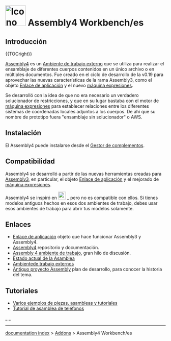 # <img alt="Icono del ambiente de trabajo externo" src=images/Assembly4_workbench_icon.svg  style="width:64px;"> Assembly4 Workbench/es

## Introducción


{{TOCright}}

[Assembly4](Assembly4_Workbench/es.md) es un [Ambiente de trabajo externo](external_workbenches/es.md) que se utiliza para realizar el ensamblaje de diferentes cuerpos contenidos en un único archivo o en múltiples documentos. Fue creado en el ciclo de desarrollo de la v0.19 para aprovechar las nuevas características de la rama Assembly3, como el objeto [Enlace de aplicación](App_Link/es.md) y el nuevo [máquina expresiones](expressions/es.md).

Se desarrolló con la idea de que no era necesario un verdadero solucionador de restricciones, y que en su lugar bastaba con el motor de [máquina expresiones](expressions/es.md) para establecer relaciones entre los diferentes sistemas de coordenadas locales adjuntos a los cuerpos. De ahí que su nombre de prototipo fuera \"ensamblaje sin solucionador\" o AWS.

## Instalación

El Assembly4 puede instalarse desde el [Gestor de complementos](Std_AddonMgr/es.md).

## Compatibilidad

Assembly4 se desarrolló a partir de las nuevas herramientas creadas para [Assembly3](Assembly3_Workbench/es.md), en particular, el objeto [Enlace de aplicación](App_Link/es.md) y el mejorado de [máquina expresiones](expressions/es.md).

Assembly4 se inspiró en <img alt="" src=images/A2p_workbench.svg  style="width:24px;"> _ pero no es compatible con ellos. Si tienes modelos antiguos hechos en esos dos ambientes de trabajo, debes usar esos ambientes de trabajo para abrir tus modelos solamente.

## Enlaces

-   [Enlace de aplicación](App_Link/es.md) objeto que hace funcionar Assembly3 y Assembly4.
-   [Assembly4](https://github.com/Zolko-123/FreeCAD_Assembly4) repositorio y documentación.
-   [Assembly 4 ambiente de trabajo](https://forum.freecadweb.org/viewtopic.php?f=20&t=34806), gran hilo de discusión.
-   [Estado actual de la Asamblea](https://forum.freecadweb.org/viewtopic.php?f=20&t=34583)
-   [Ambientede trabajo externos](External_workbenches/es.md)
-   [Antiguo proyecto Assembly](Assembly_project/es.md) plan de desarrollo, para conocer la historia del tema.

## Tutoriales

-   [Varios ejemplos de piezas, asambleas y tutoriales](https://github.com/Zolko-123/FreeCAD_Examples)
-   [Tutorial de asamblea de teléfonos](https://github.com/thermalling/FreeCADAsm4_TutorialSubassembly/)




_ _

---
[documentation index](../README.md) > [Addons](Category_Addons.md) > Assembly4 Workbench/es
